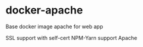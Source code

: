 # docker-apache
Base docker image apache for web app

SSL support with self-cert
NPM-Yarn support
Apache

